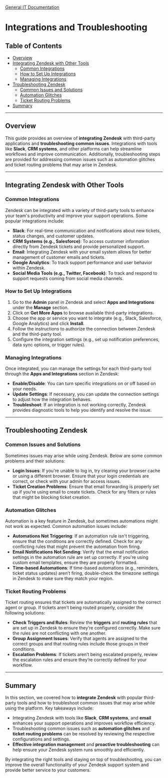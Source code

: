 [General IT Documentation](/README.md) 
# Integrations and Troubleshooting

## Table of Contents
- [Overview](#overview)
- [Integrating Zendesk with Other Tools](#integrating-zendesk-with-other-tools)
  - [Common Integrations](#common-integrations)
  - [How to Set Up Integrations](#how-to-set-up-integrations)
  - [Managing Integrations](#managing-integrations)
- [Troubleshooting Zendesk](#troubleshooting-zendesk)
  - [Common Issues and Solutions](#common-issues-and-solutions)
  - [Automation Glitches](#automation-glitches)
  - [Ticket Routing Problems](#ticket-routing-problems)
- [Summary](#summary)

---

## Overview

This guide provides an overview of **integrating Zendesk** with third-party applications and **troubleshooting common issues**. Integrations with tools like **Slack**, **CRM systems**, and other platforms can help streamline workflows and improve communication. Additionally, troubleshooting steps are provided for addressing common issues such as automation glitches and ticket routing problems that may arise in Zendesk.

---

## Integrating Zendesk with Other Tools

### Common Integrations

Zendesk can be integrated with a variety of third-party tools to enhance your team's productivity and improve your support operations. Some popular integrations include:

- **Slack**: For real-time communication and notifications about new tickets, status changes, and customer updates.
- **CRM Systems (e.g., Salesforce)**: To access customer information directly from Zendesk tickets and provide personalized support.
- **Email**: Integrating Zendesk with your email system allows for better management of customer emails and tickets.
- **Google Analytics**: To track support performance and user behavior within Zendesk.
- **Social Media Tools (e.g., Twitter, Facebook)**: To track and respond to support requests coming from social media channels.

### How to Set Up Integrations

1. Go to the **Admin** panel in Zendesk and select **Apps and Integrations** under the **Manage** section.
2. Click on **Get More Apps** to browse available third-party integrations.
3. Choose the app or service you want to integrate (e.g., Slack, Salesforce, Google Analytics) and click **Install**.
4. Follow the instructions to authorize the connection between Zendesk and the third-party tool.
5. Configure the integration settings (e.g., set up notification preferences, data sync options, or trigger rules).

### Managing Integrations

Once integrated, you can manage the settings for each third-party tool through the **Apps and Integrations** section in Zendesk:
- **Enable/Disable**: You can turn specific integrations on or off based on your needs.
- **Update Settings**: If necessary, you can update the connection settings to adjust how the integration behaves.
- **Troubleshoot**: If an integration is not working correctly, Zendesk provides diagnostic tools to help you identify and resolve the issue.

---

## Troubleshooting Zendesk

### Common Issues and Solutions

Sometimes issues may arise while using Zendesk. Below are some common problems and their solutions:

- **Login Issues**: If you're unable to log in, try clearing your browser cache or using a different browser. Ensure that your login credentials are correct, or check with your admin for access issues.
- **Ticket Creation Problems**: Ensure that email forwarding is properly set up if you’re using email to create tickets. Check for any filters or rules that might be blocking ticket creation.

### Automation Glitches

Automation is a key feature in Zendesk, but sometimes automations might not work as expected. Common automation issues include:

- **Automations Not Triggering**: If an automation rule isn't triggering, ensure that the conditions are correctly defined. Check for any conflicting rules that might prevent the automation from firing.
- **Email Notifications Not Sending**: Verify that the email notification settings in the automation rule are set up correctly. If you're using custom email templates, ensure they are properly formatted.
- **Time-based Automations**: If time-based automations (e.g., reminders, ticket status updates) aren’t firing, double-check the timezone settings in Zendesk to make sure they match your region.

### Ticket Routing Problems

Ticket routing ensures that tickets are automatically assigned to the correct agent or group. If tickets aren’t being routed properly, consider the following solutions:

- **Check Triggers and Rules**: Review the **triggers** and **routing rules** that are set up in Zendesk to ensure they’re configured correctly. Make sure the rules are not conflicting with one another.
- **Group Assignment Issues**: Verify that agents are assigned to the correct groups and that routing rules include those groups in their conditions.
- **Escalation Problems**: If tickets aren’t being escalated properly, review the escalation rules and ensure they’re correctly defined for your workflow.

---

## Summary

In this section, we covered how to **integrate Zendesk** with popular third-party tools and how to troubleshoot common issues that may arise while using the platform. Key takeaways include:
- Integrating Zendesk with tools like **Slack**, **CRM systems**, and **email** enhances your support operations and improves workflow efficiency.
- Troubleshooting common issues such as **automation glitches** and **ticket routing problems** can be resolved by reviewing the respective configurations and settings.
- **Effective integration management** and **proactive troubleshooting** can help ensure your Zendesk system runs smoothly and efficiently.

By integrating the right tools and staying on top of troubleshooting, you can improve the overall functionality of your Zendesk support system and provide better service to your customers.
